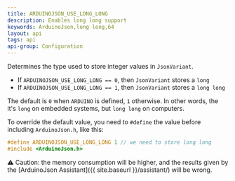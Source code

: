 ```yaml
---
title: ARDUINOJSON_USE_LONG_LONG
description: Enables long long support
keywords: ArduinoJson,long long,64
layout: api
tags: api
api-group: Configuration
---
```


Determines the type used to store integer values in `JsonVariant`.

* If `ARDUINOJSON_USE_LONG_LONG == 0`, then `JsonVariant` stores a `long`
* If `ARDUINOJSON_USE_LONG_LONG == 1`, then `JsonVariant` stores a `long long`

The default is `0` when `ARDUINO` is defined, `1` otherwise.
In other words, the it's `long` on embedded systems, but `long long` on computers.

To override the default value, you need to `#define` the value before including `ArduinoJson.h`, like this:

```c++
#define ARDUINOJSON_USE_LONG_LONG 1 // we need to store long long
#include <ArduinoJson.h>
```

:warning: Caution: the memory consumption will be higher, and the results given by the [ArduinoJson Assistant]({{ site.baseurl }}/assistant/) will be wrong.
